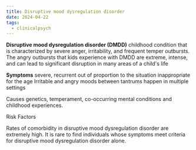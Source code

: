 ```yaml
---
title: Disruptive mood dysregulation disorder
date: 2024-04-22
tags:
  - clinicalpsych
---
```

**Disruptive mood dysregulation disorder (DMDD)** 
childhood condition that is characterized by severe anger, irritability, and frequent temper outbursts. 
The angry outbursts that kids experience with DMDD are extreme, intense, and can lead to significant disruption in many areas of a child's life

**Symptoms**
severe, recurrent
out of proportion to the situation
inappropriate for the age
Irritable and angry moods between tantrums
happen in multiple settings

Causes
genetics, temperament, co-occurring mental conditions and childhood experiences.

Risk Factors

Rates of comorbidity in disruptive mood dysregulation disorder are extremely high. It is rare to find individuals whose symptoms meet criteria for disruptive mood dysregulation disorder alone.
